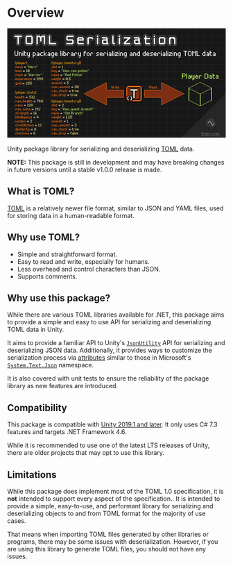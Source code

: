 # Overview

![image](images/cover.png)

Unity package library for serializing and deserializing [TOML](https://toml.io/en/) data.

**NOTE:** This package is still in development and may have breaking changes in future versions until a stable v1.0.0 release is made.

## What is TOML?

[TOML](https://toml.io/en/) is a relatively newer file format, similar to JSON and YAML files, used for storing data in a human-readable format.

## Why use TOML?

- Simple and straightforward format.
- Easy to read and write, especially for humans.
- Less overhead and control characters than JSON.
- Supports comments.

## Why use this package?

While there are various TOML libraries available for .NET, this package aims to provide a simple and easy to use API for serializing and deserializing TOML data in Unity.

It aims to provide a familiar API to Unity's [`JsonUtility`](https://docs.unity3d.com/ScriptReference/JsonUtility.html) API for serializing and deserializing JSON data.
Additionally, it provides ways to customize the serialization process via [attributes](attributes.md) similar to those in Microsoft's [`System.Text.Json`](https://learn.microsoft.com/en-us/dotnet/api/system.text.json.serialization?view=net-7.0) namespace.

It is also covered with unit tests to ensure the reliability of the package library as new features are introduced.

## Compatibility

This package is compatible with [Unity 2019.1 and later](https://docs.unity3d.com/2019.1/Documentation/Manual/CSharpCompiler.html). It only uses C# 7.3 features and targets .NET Framework 4.6.

While it is recommended to use one of the latest LTS releases of Unity, there are older projects that may opt to use this library.

## Limitations

While this package does implement most of the TOML 1.0 specification, it is **not** intended to support every aspect of the specification..
It is intended to provide a simple, easy-to-use, and performant library for serializing and deserializing objects to and from TOML format for the majority of use cases.

That means when importing TOML files generated by other libraries or programs, there may be some issues with deserialization.
However, if you are using this library to generate TOML files, you should not have any issues.
